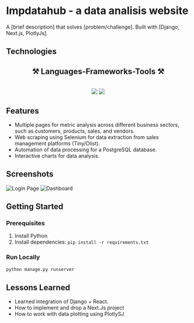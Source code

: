 # Impdatahub - a data analisis website
A [brief description] that solves [problem/challenge]. Built with [Django, Next.js, PlotlyJs].

## Technologies
<h2 align="center">⚒️ Languages-Frameworks-Tools ⚒️</h2>
<br/>
<div align="center">
    <img src="https://skillicons.dev/icons?i=react,bootstrap,django,html,css,vscode,github,tailwind,git" />
    <img src="https://skillicons.dev/icons?i=nodejs,python,javascript,typescript,postgres,nextjs" /><br>
</div>

## Features
- Multiple pages for metric analysis across different business sectors, such as customers, products, sales, and vendors.
- Web scraping using Selenium for data extraction from sales management platforms (Tiny/Olist).
- Automation of data processing for a PostgreSQL database.
- Interactive charts for data analysis.

## Screenshots
![Login Page](./docs/screenshots/login.png)
![Dashboard](./docs/screenshots/dashboard.png)

## Getting Started
### Prerequisites
1. Install Python
2. Install dependencies: `pip install -r requirements.txt`

### Run Locally
```bash
python manage.py runserver
```

## Lessons Learned
- Learned integration of Django + React.
- How to implement and drop a Next.Js project
- How to work with data plotting using PlotlySJ


